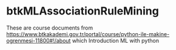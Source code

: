 # btkMLAssociationRuleMining
These are course documents from https://www.btkakademi.gov.tr/portal/course/python-ile-makine-ogrenmesi-11800#!/about which Introduction ML with python
